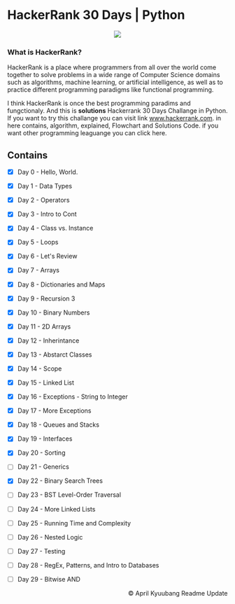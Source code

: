 # HackerRank 30 Days | Python
<p align="center">
  <img src="https://github.com/Kyuubang/Hackerrank_30_Days/blob/master/HR/HR-Logo-Main.png"/>
</p>

### What is HackerRank?

HackerRank is a place where programmers from all over the world come together to solve problems in a wide range of Computer Science domains such as algorithms, machine learning, or artificial intelligence, as well as to practice different programming paradigms like functional programming. <br />

I think HackerRank is once the best programming paradims and fungctionaly. And this is __solutions__ Hackerrank 30 Days Challange in Python. If you want to try this challange you can visit link www.hackerrank.com. in here contains, algorithm, explained, Flowchart and Solutions Code. if you want other programming leaguange you can click here.

## Contains

- [x] Day 0  - Hello, World.
- [x] Day 1  - Data Types
- [x] Day 2  - Operators
- [x] Day 3  - Intro to Cont
- [x] Day 4  - Class vs. Instance
- [x] Day 5  - Loops
- [x] Day 6  - Let's Review
- [x] Day 7  - Arrays
- [x] Day 8  - Dictionaries and Maps
- [x] Day 9  - Recursion 3
- [x] Day 10 - Binary Numbers
- [x] Day 11 - 2D Arrays
- [x] Day 12 - Inherintance
- [x] Day 13 - Abstarct Classes
- [x] Day 14 - Scope
- [x] Day 15 - Linked List
- [x] Day 16 - Exceptions - String to Integer
- [x] Day 17 - More Exceptions
- [x] Day 18 - Queues and Stacks
- [x] Day 19 - Interfaces
- [x] Day 20 - Sorting
- [ ] Day 21 - Generics
- [x] Day 22 - Binary Search Trees
- [ ] Day 23 - BST Level-Order Traversal
- [ ] Day 24 - More Linked Lists
- [ ] Day 25 - Running Time and Complexity
- [ ] Day 26 - Nested Logic
- [ ] Day 27 - Testing
- [ ] Day 28 - RegEx, Patterns, and Intro to Databases
- [ ] Day 29 - Bitwise AND


<p align="right">
  © April Kyuubang Readme Update
</p>
